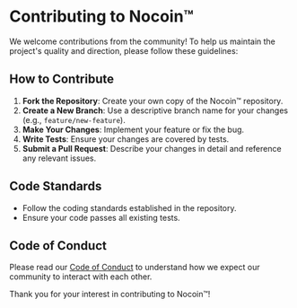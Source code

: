 # Contributing to Nocoin™

We welcome contributions from the community! To help us maintain the project's quality and direction, please follow these guidelines:

## How to Contribute
1. **Fork the Repository**: Create your own copy of the Nocoin™ repository.
2. **Create a New Branch**: Use a descriptive branch name for your changes (e.g., `feature/new-feature`).
3. **Make Your Changes**: Implement your feature or fix the bug.
4. **Write Tests**: Ensure your changes are covered by tests.
5. **Submit a Pull Request**: Describe your changes in detail and reference any relevant issues.

## Code Standards
- Follow the coding standards established in the repository.
- Ensure your code passes all existing tests.

## Code of Conduct
Please read our [Code of Conduct](code_of_conduct.md) to understand how we expect our community to interact with each other.

Thank you for your interest in contributing to Nocoin™!
